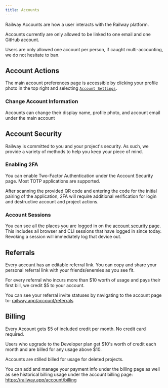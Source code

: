 ```yaml
---
title: Accounts
---
```


Railway Accounts are how a user interacts with the Railway platform. 

Accounts currently are only allowed to be linked to one email and one GitHub account.

Users are only allowed one account per person, if caught multi-accounting, we do not hesitate to ban.

## Account Actions

<NextImage src="/images/account-nav.png"
alt="Screenshot of Account Navigation"
layout="fixed"
width={450} height={311} quality={80} />

The main account preferences page is accessible by clicking your profile photo in the top right and selecting [`Account Settings`](https://railway.app/account).

### Change Account Information

Accounts can change their display name, profile photo, and account email under the main account 

## Account Security

<NextImage src="/images/sessions.png"
alt="Screenshot of Sessions Page"
layout="responsive"
width={1162} height={587} quality={80} />

Railway is committed to you and your project's security. As such, we provide a variety of methods to help you keep your piece of mind.
### Enabling 2FA 

You can enable Two-Factor Authentication under the Account Security page. Most TOTP applications are supported.

After scanning the provided QR code and entering the code for the initial pairing of the application, 2FA will require additional verification for login and destructive account and project actions. 

### Account Sessions

You can see all the places you are logged in on the [account security page](https://railway.app/account/security). This includes all browser and CLI sessions that have logged in since today. Revoking a session will immediately log that device out.

## Referrals 

<NextImage src="/images/referrals.png"
alt="Screenshot of Referrals Page"
layout="responsive"
width={1141} height={604} quality={80} />

Every account has an editable referral link. You can copy and share your personal referral link with your friends/enemies as you see fit. 

For every referral who incurs more than $10 worth of usage and pays their first bill, we credit $5 to your account.

You can see your referral invite statuses by navigating to the account page to: [railway.app/account/referrals](https://railway.app/account/referrals)

## Billing

Every Account gets $5 of included credit per month. No credit card required. 

Users who upgrade to the Developer plan get $10's worth of credit each month and are billed for any usage above $10.

Accounts are stilled billed for usage for deleted projects. 

You can add and manage your payment info under the billing page as well as see historical billing usage under the account billing page: https://railway.app/account/billing